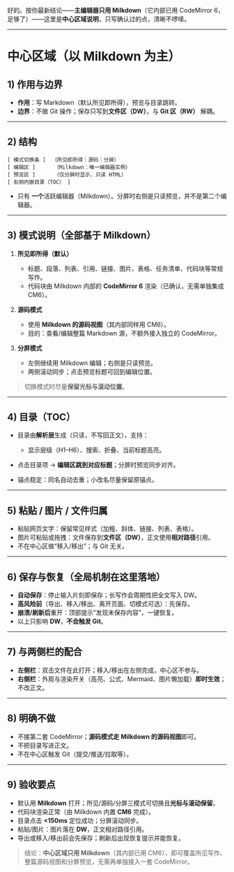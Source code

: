 好的。按你最新结论——**主编辑器只用 Milkdown**（它内部已用 CodeMirror 6，足够了）——这里是**中心区域说明**，只写确认过的点，清晰不啰嗦。

---

# 中心区域（以 Milkdown 为主）

## 1) 作用与边界

* **作用**：写 Markdown（默认所见即所得），预览与目录跳转。
* **边界**：不做 Git 操作；保存只写到**文件区（DW）**，与 **Git 区（RW）** 解耦。

---

## 2) 结构

```
[ 模式切换条 ]  （所见即所得｜源码｜分屏）
[ 编辑区 ]      （Milkdown：唯一编辑器实例）
[ 预览区 ]      （仅分屏时显示，只读 HTML）
[ 右侧内嵌目录（TOC） ]
```

* 只有 **一个**活跃编辑器（Milkdown）。分屏时右侧是只读预览，并不是第二个编辑器。

---

## 3) 模式说明（全部基于 Milkdown）

1. **所见即所得（默认）**

   * 标题、段落、列表、引用、链接、图片、表格、任务清单、代码块等常规写作。
   * 代码块由 Milkdown 内部的 **CodeMirror 6** 渲染（已确认，无需单独集成 CM6）。

2. **源码模式**

   * 使用 **Milkdown 的源码视图**（其内部同样用 CM6）。
   * 目的：查看/编辑整篇 Markdown 源，不额外接入独立的 CodeMirror。

3. **分屏模式**

   * 左侧继续用 Milkdown 编辑；右侧是只读预览。
   * 两侧滚动同步；点击预览标题可回到编辑位置。

> 切换模式时尽量**保留光标与滚动位置**。

---

## 4) 目录（TOC）

* 目录由**解析层**生成（只读，不写回正文），支持：

  * 显示层级（H1–H6）、搜索、折叠、当前标题高亮。
* 点击目录项 → **编辑区跳到对应标题**；分屏时预览同步对齐。
* 锚点稳定：同名自动去重；小改名尽量保留原锚点。

---

## 5) 粘贴 / 图片 / 文件归属

* 粘贴网页文字：保留常见样式（加粗、斜体、链接、列表、表格）。
* 图片可粘贴或拖拽：文件保存到**文件区（DW）**，正文使用**相对路径**引用。
* 不在中心区做“移入/移出”；与 Git 无关。

---

## 6) 保存与恢复（全局机制在这里落地）

* **自动保存**：停止输入片刻即保存；长写作会周期性把全文写入 DW。
* **高风险前**（导出、移入/移出、离开页面、切模式可选）：先保存。
* **崩溃/刷新后**重开：顶部提示“发现未保存内容”，一键恢复。
* 以上只影响 **DW**，**不会触发 Git**。

---

## 7) 与两侧栏的配合

* **左侧栏**：双击文件在此打开；移入/移出在左侧完成，中心区不参与。
* **右侧栏**：外观与渲染开关（高亮、公式、Mermaid、图片懒加载）**即时生效**；不改正文。

---

## 8) 明确不做

* 不接第二套 CodeMirror；**源码模式走 Milkdown 的源码视图**即可。
* 不把目录写进正文。
* 不在中心区触发 Git（提交/推送/拉取等）。

---

## 9) 验收要点

* 默认用 **Milkdown** 打开；所见/源码/分屏三模式可切换且**光标与滚动保留**。
* 代码块渲染正常（由 Milkdown 内置 **CM6** 完成）。
* 目录点击 **<150ms** 定位成功；分屏滚动同步。
* 粘贴/图片：图片落在 **DW**，正文相对路径引用。
* 导出或移入/移出前会先保存；刷新后出现恢复提示并能恢复。

> 结论：**中心区域只用 Milkdown**（其内部已用 CM6），即可覆盖所见写作、整篇源码视图和分屏预览，无需再单独接入一套 CodeMirror。
